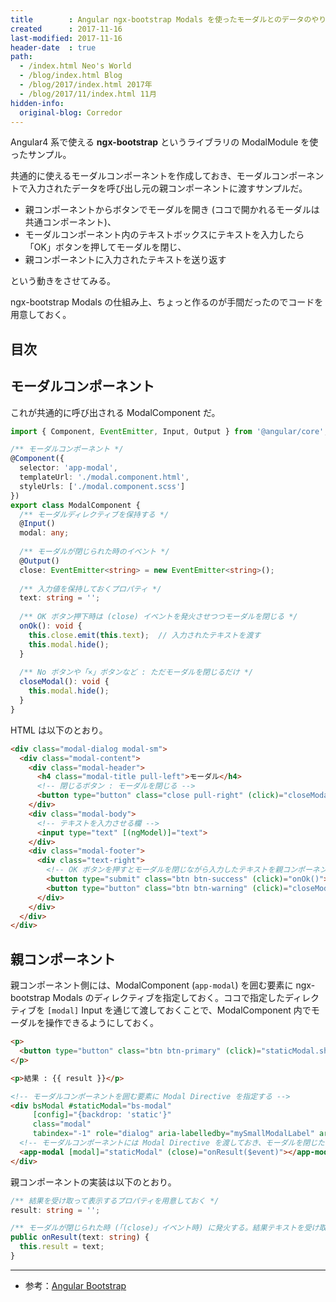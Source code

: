 ```yaml
---
title        : Angular ngx-bootstrap Modals を使ったモーダルとのデータのやり取り
created      : 2017-11-16
last-modified: 2017-11-16
header-date  : true
path:
  - /index.html Neo's World
  - /blog/index.html Blog
  - /blog/2017/index.html 2017年
  - /blog/2017/11/index.html 11月
hidden-info:
  original-blog: Corredor
---
```


Angular4 系で使える __ngx-bootstrap__ というライブラリの ModalModule を使ったサンプル。

共通的に使えるモーダルコンポーネントを作成しておき、モーダルコンポーネントで入力されたデータを呼び出し元の親コンポーネントに渡すサンプルだ。

- 親コンポーネントからボタンでモーダルを開き (ココで開かれるモーダルは共通コンポーネント)、
- モーダルコンポーネント内のテキストボックスにテキストを入力したら「OK」ボタンを押してモーダルを閉じ、
- 親コンポーネントに入力されたテキストを送り返す

という動きをさせてみる。

ngx-bootstrap Modals の仕組み上、ちょっと作るのが手間だったのでコードを用意しておく。

## 目次

## モーダルコンポーネント

これが共通的に呼び出される ModalComponent だ。

```typescript
import { Component, EventEmitter, Input, Output } from '@angular/core';

/** モーダルコンポーネント */
@Component({
  selector: 'app-modal',
  templateUrl: './modal.component.html',
  styleUrls: ['./modal.component.scss']
})
export class ModalComponent {
  /** モーダルディレクティブを保持する */
  @Input()
  modal: any;
  
  /** モーダルが閉じられた時のイベント */
  @Output()
  close: EventEmitter<string> = new EventEmitter<string>();
  
  /** 入力値を保持しておくプロパティ */
  text: string = '';
  
  /** OK ボタン押下時は (close) イベントを発火させつつモーダルを閉じる */
  onOk(): void {
    this.close.emit(this.text);  // 入力されたテキストを渡す
    this.modal.hide();
  }
  
  /** No ボタンや「×」ボタンなど : ただモーダルを閉じるだけ */
  closeModal(): void {
    this.modal.hide();
  }
}
```

HTML は以下のとおり。

```html
<div class="modal-dialog modal-sm">
  <div class="modal-content">
    <div class="modal-header">
      <h4 class="modal-title pull-left">モーダル</h4>
      <!-- 閉じるボタン : モーダルを閉じる -->
      <button type="button" class="close pull-right" (click)="closeModal()" aria-label="Close"><span aria-hidden="true">&times;</span></button>
    </div>
    <div class="modal-body">
      <!-- テキストを入力させる欄 -->
      <input type="text" [(ngModel)]="text">
    </div>
    <div class="modal-footer">
      <div class="text-right">
        <!-- OK ボタンを押すとモーダルを閉じながら入力したテキストを親コンポーネントに送信する -->
        <button type="submit" class="btn btn-success" (click)="onOk()">OK</button>
        <button type="button" class="btn btn-warning" (click)="closeModal()">No</button>
      </div>
    </div>
  </div>
</div>
```

## 親コンポーネント

親コンポーネント側には、ModalComponent (`app-modal`) を囲む要素に ngx-bootstrap Modals のディレクティブを指定しておく。ココで指定したディレクティブを `[modal]` Input を通じて渡しておくことで、ModalComponent 内でモーダルを操作できるようにしておく。

```html
<p>
  <button type="button" class="btn btn-primary" (click)="staticModal.show()">モーダルを開く</button>
</p>

<p>結果 : {{ result }}</p>

<!-- モーダルコンポーネントを囲む要素に Modal Directive を指定する -->
<div bsModal #staticModal="bs-modal"
     [config]="{backdrop: 'static'}"
     class="modal"
     tabindex="-1" role="dialog" aria-labelledby="mySmallModalLabel" aria-hidden="true">
  <!-- モーダルコンポーネントには Modal Directive を渡しておき、モーダルを閉じた時に親コンポーネント側でイベントを発火させる -->
  <app-modal [modal]="staticModal" (close)="onResult($event)"></app-modal>
</div>
```

親コンポーネントの実装は以下のとおり。

```typescript
/** 結果を受け取って表示するプロパティを用意しておく */
result: string = '';

/** モーダルが閉じられた時 (「(close)」イベント時) に発火する。結果テキストを受け取ってプロパティに設定する */
public onResult(text: string) {
  this.result = text;
}
```

---

- 参考：[Angular Bootstrap](https://valor-software.com/ngx-bootstrap/#/modals)
